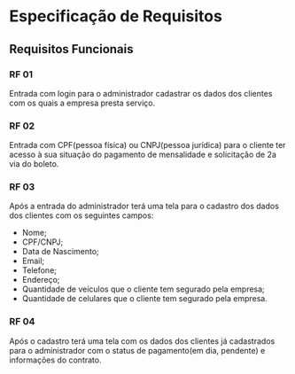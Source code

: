 # Especificação de Requisitos

## Requisitos Funcionais

### RF 01

Entrada com login para o administrador cadastrar os dados dos clientes com os quais a empresa presta serviço.

### RF 02

Entrada com CPF(pessoa física) ou CNPJ(pessoa jurídica) para o cliente ter acesso à sua situação do pagamento de mensalidade e solicitação de 2a via do boleto.

### RF 03

Após a entrada do administrador terá uma tela para o cadastro dos dados dos clientes com os seguintes campos:

- Nome;
- CPF/CNPJ;
- Data de Nascimento;
- Email;
- Telefone;
- Endereço;
- Quantidade de veículos que o cliente tem segurado pela empresa;
- Quantidade de celulares que o cliente tem segurado pela empresa.

### RF 04

Após o cadastro terá uma tela com os dados dos clientes já cadastrados para o administrador com o status de pagamento(em dia, pendente) e informações do contrato.
